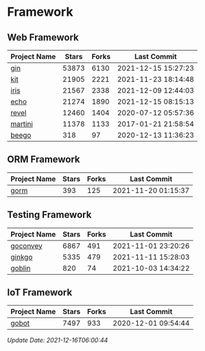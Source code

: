 # Framework

## Web Framework
| Project Name | Stars | Forks | Last Commit |
| ------------ | ----- | ----- | ----------- |
| [gin](https://github.com/gin-gonic/gin) | 53873 | 6130 | 2021-12-15 15:27:23 |
| [kit](https://github.com/go-kit/kit) | 21905 | 2221 | 2021-11-23 18:14:48 |
| [iris](https://github.com/kataras/iris) | 21567 | 2338 | 2021-12-09 12:44:03 |
| [echo](https://github.com/labstack/echo) | 21274 | 1890 | 2021-12-15 08:15:13 |
| [revel](https://github.com/revel/revel) | 12460 | 1404 | 2020-07-12 05:57:36 |
| [martini](https://github.com/go-martini/martini) | 11378 | 1133 | 2017-01-21 21:58:54 |
| [beego](https://github.com/astaxie/beego) | 318 | 97 | 2020-12-13 11:36:23 |

## ORM Framework
| Project Name | Stars | Forks | Last Commit |
| ------------ | ----- | ----- | ----------- |
| [gorm](https://github.com/jinzhu/gorm) | 393 | 125 | 2021-11-20 01:15:37 |

## Testing Framework
| Project Name | Stars | Forks | Last Commit |
| ------------ | ----- | ----- | ----------- |
| [goconvey](https://github.com/smartystreets/goconvey) | 6867 | 491 | 2021-11-01 23:20:26 |
| [ginkgo](https://github.com/onsi/ginkgo) | 5335 | 479 | 2021-11-11 15:28:03 |
| [goblin](https://github.com/franela/goblin) | 820 | 74 | 2021-10-03 14:34:22 |

## IoT Framework
| Project Name | Stars | Forks | Last Commit |
| ------------ | ----- | ----- | ----------- |
| [gobot](https://github.com/hybridgroup/gobot) | 7497 | 933 | 2020-12-01 09:54:44 |

*Update Date: 2021-12-16T06:00:44*